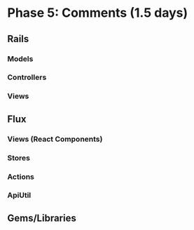 # Phase 5: Comments (1.5 days)

## Rails
### Models

### Controllers

### Views

## Flux
### Views (React Components)


### Stores


### Actions

### ApiUtil

## Gems/Libraries
